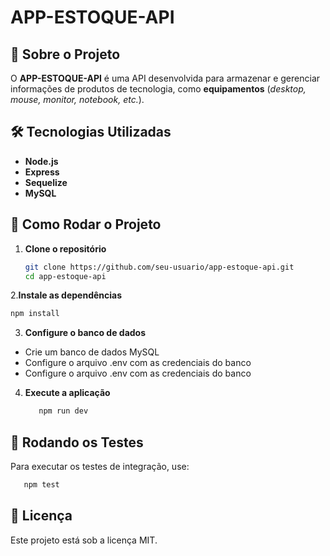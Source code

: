 # APP-ESTOQUE-API

## 📌 Sobre o Projeto
O **APP-ESTOQUE-API** é uma API desenvolvida para armazenar e gerenciar informações de produtos de tecnologia, como **equipamentos** (_desktop, mouse, monitor, notebook, etc._).  

## 🛠 Tecnologias Utilizadas
- **Node.js**  
- **Express**  
- **Sequelize**  
- **MySQL**  

## 🚀 Como Rodar o Projeto

1. **Clone o repositório**  
   ```sh
   git clone https://github.com/seu-usuario/app-estoque-api.git
   cd app-estoque-api
   ```
   
2.**Instale as dependências**
   ```sh
   npm install
   ```

3. **Configure o banco de dados**
- Crie um banco de dados MySQL
- Configure o arquivo .env com as credenciais do banco
- Configure o arquivo .env com as credenciais do banco

4. **Execute a aplicação**
   ```sh
      npm run dev
   ```


## 🧪 Rodando os Testes

Para executar os testes de integração, use:
   ```sh
      npm test
   ```

## 📜 Licença

Este projeto está sob a licença MIT.
